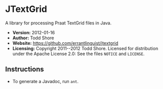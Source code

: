 JTextGrid
================================================================================
A library for processing Praat TextGrid files in Java.

* **Version:** 2012-01-16
* **Author:** Todd Shore
* **Website:** https://github.com/errantlinguist/jtextgrid
* **Licensing:** Copyright 2011--2012 Todd Shore. Licensed for distribution under the Apache License 2.0: See the files `NOTICE` and `LICENSE`.

Instructions
--------------------------------------------------------------------------------
- To generate a Javadoc, run `ant`.
